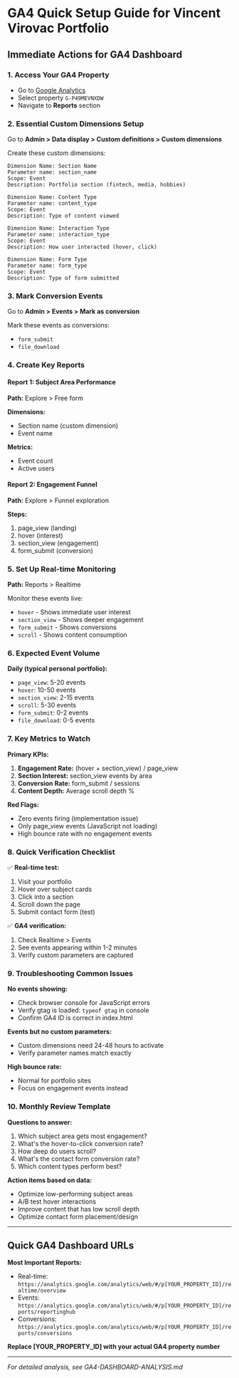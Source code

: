 # GA4 Quick Setup Guide for Vincent Virovac Portfolio

## Immediate Actions for GA4 Dashboard

### 1. Access Your GA4 Property
- Go to [Google Analytics](https://analytics.google.com/)
- Select property `G-P49MEVNXDW`
- Navigate to **Reports** section

### 2. Essential Custom Dimensions Setup

Go to **Admin > Data display > Custom definitions > Custom dimensions**

Create these custom dimensions:
```
Dimension Name: Section Name
Parameter name: section_name
Scope: Event
Description: Portfolio section (fintech, media, hobbies)

Dimension Name: Content Type  
Parameter name: content_type
Scope: Event
Description: Type of content viewed

Dimension Name: Interaction Type
Parameter name: interaction_type  
Scope: Event
Description: How user interacted (hover, click)

Dimension Name: Form Type
Parameter name: form_type
Scope: Event  
Description: Type of form submitted
```

### 3. Mark Conversion Events

Go to **Admin > Events > Mark as conversion**

Mark these events as conversions:
- `form_submit`
- `file_download`

### 4. Create Key Reports

#### Report 1: Subject Area Performance
**Path:** Explore > Free form

**Dimensions:**
- Section name (custom dimension)
- Event name

**Metrics:**  
- Event count
- Active users

#### Report 2: Engagement Funnel
**Path:** Explore > Funnel exploration

**Steps:**
1. page_view (landing)
2. hover (interest)  
3. section_view (engagement)
4. form_submit (conversion)

### 5. Set Up Real-time Monitoring

**Path:** Reports > Realtime

Monitor these events live:
- `hover` - Shows immediate user interest
- `section_view` - Shows deeper engagement  
- `form_submit` - Shows conversions
- `scroll` - Shows content consumption

### 6. Expected Event Volume

**Daily (typical personal portfolio):**
- `page_view`: 5-20 events
- `hover`: 10-50 events  
- `section_view`: 2-15 events
- `scroll`: 5-30 events
- `form_submit`: 0-2 events
- `file_download`: 0-5 events

### 7. Key Metrics to Watch

**Primary KPIs:**
1. **Engagement Rate:** (hover + section_view) / page_view
2. **Section Interest:** section_view events by area
3. **Conversion Rate:** form_submit / sessions
4. **Content Depth:** Average scroll depth %

**Red Flags:**
- Zero events firing (implementation issue)
- Only page_view events (JavaScript not loading)
- High bounce rate with no engagement events

### 8. Quick Verification Checklist

✅ **Real-time test:**
1. Visit your portfolio
2. Hover over subject cards
3. Click into a section  
4. Scroll down the page
5. Submit contact form (test)

✅ **GA4 verification:**
1. Check Realtime > Events
2. See events appearing within 1-2 minutes
3. Verify custom parameters are captured

### 9. Troubleshooting Common Issues

**No events showing:**
- Check browser console for JavaScript errors
- Verify gtag is loaded: `typeof gtag` in console
- Confirm GA4 ID is correct in index.html

**Events but no custom parameters:**  
- Custom dimensions need 24-48 hours to activate
- Verify parameter names match exactly

**High bounce rate:**
- Normal for portfolio sites
- Focus on engagement events instead

### 10. Monthly Review Template

**Questions to answer:**
1. Which subject area gets most engagement?
2. What's the hover-to-click conversion rate?
3. How deep do users scroll?
4. What's the contact form conversion rate?
5. Which content types perform best?

**Action items based on data:**
- Optimize low-performing subject areas
- A/B test hover interactions
- Improve content that has low scroll depth
- Optimize contact form placement/design

---

## Quick GA4 Dashboard URLs

**Most Important Reports:**
- Real-time: `https://analytics.google.com/analytics/web/#/p[YOUR_PROPERTY_ID]/realtime/overview`
- Events: `https://analytics.google.com/analytics/web/#/p[YOUR_PROPERTY_ID]/reports/reportinghub`
- Conversions: `https://analytics.google.com/analytics/web/#/p[YOUR_PROPERTY_ID]/reports/conversions`

**Replace [YOUR_PROPERTY_ID] with your actual GA4 property number**

---

*For detailed analysis, see GA4-DASHBOARD-ANALYSIS.md*